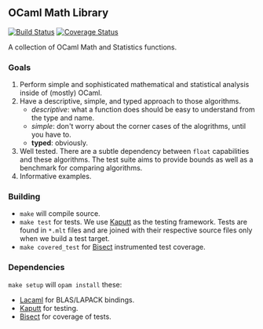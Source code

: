 OCaml Math Library
------------------

[![Build Status](https://travis-ci.org/rleonid/oml.svg)](https://travis-ci.org/rleonid/oml)
[![Coverage Status](https://coveralls.io/repos/rleonid/oml/badge.svg?branch=HEAD&service=github)](https://coveralls.io/github/rleonid/oml?branch=HEAD)


A collection of OCaml Math and Statistics functions.

### Goals

  1. Perform simple and sophisticated mathematical and statistical analysis
      inside of (mostly) OCaml.
  2. Have a descriptive, simple, and typed approach to those algorithms.
      - _descriptive_: what a function does should be easy to understand from
        the type and name.
      - _simple_: don't worry about the corner cases of the alogrithms, until
        you have to.
      - __typed__: obviously.
  3. Well tested. There are a subtle dependency between `float` capabilities
     and these algorithms. The test suite aims to provide bounds as well as a
     benchmark for comparing algorithms.
  4. Informative examples.

### Building

  - `make` will compile source.
  - `make test` for tests.
        We use [Kaputt](http://kaputt.x9c.fr/) as the testing framework. Tests
        are found in `*.mlt` files and are joined with their respective source
        files only when we build a test target.
  - `make covered_test` for [Bisect](http://bisect.x9c.fr/) instrumented test
      coverage.

### Dependencies

  `make setup` will `opam install` these:

  - [Lacaml](https://github.com/mmottl/lacaml) for BLAS/LAPACK bindings.
  - [Kaputt](http://kaputt.x9c.fr/) for testing.
  - [Bisect](http://bisect.x9c.fr/) for coverage of tests.


